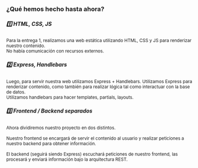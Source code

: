 ### ¿Qué hemos hecho hasta ahora?

<div class='grid grid-cols-3 gap-16 mt-5'>
    <div class='p-3 transition-all transition-duration-400 rounded-md border border-transparent hover:border-zinc-500 group hover:bg-zinc-900 '>
    <h5> 1️⃣ HTML, CSS, JS </h5>
    <small class='block mt-3 text-sm text-zinc-400 group-hover:text-white transition-all transition-duration-400'>
        Para la entrega 1, realizamos una web estática utilizando
        HTML, CSS y JS para renderizar nuestro contenido. <br/>
        No había comunicación con recursos externos.
    </small>
    </div>
     <div class='p-3 transition-all transition-duration-400 rounded-md border border-transparent hover:border-zinc-500 group hover:bg-zinc-900 '>
    <h5> 2️⃣ Express, Handlebars </h5>
    <small class='block mt-3 text-sm hover:text-sm text-zinc-400 group-hover:text-white transition-all transition-duration-400'>
        Luego, para servir nuestra web utilizamos Express + Handlebars.
        Utilizamos Express para renderizar contenido, como también para realizar lógica tal como interactuar con la base de datos. <br/>
        Utilizamos handlebars para hacer templates, partials, layouts.
    </small>
    </div>
      <div class='p-3 transition-all transition-duration-400 rounded-md border border-transparent hover:border-zinc-500 group hover:bg-zinc-900 '>
    <h5> 3️⃣ Frontend / Backend separados </h5>
    <small class='block mt-3 text-sm hover:text-sm text-zinc-400 group-hover:text-white transition-all transition-duration-400'>
        Ahora dividiremos nuestro proyecto en dos distintos. <br/><br/>
        Nuestro frontend se encargará de servir el contenido al usuario y realizar peticiones a nuestro backend para obtener información. <br/><br/>
        El backend (seguirá siendo Express) escuchará peticiones de nuestro frontend, las procesará y enviará información bajo la arquitectura REST.
    </small>
    </div>
</div>